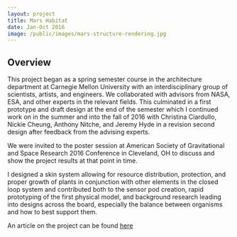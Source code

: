 ```yaml
---
layout: project
title: Mars Habitat
date: Jan-Oct 2016
image: /public/images/mars-structure-rendering.jpg
---
```


## Overview
This project began as a spring semester course in the architecture department at Carnegie Mellon University with an interdisciplinary group of scientists, artists, and engineers. We collaborated with advisors from NASA, ESA, and other experts in the relevant fields. This culminated in a first prototype and draft design at the end of the semester which I continued work on in the summer and into the fall of 2016 with Christina Ciardullo, Nickie Cheung, Anthony Nitche, and Jeremy Hyde in a revision second design after feedback from the advising experts.

We were invited to the poster session at American Society of Gravitational and Space Research 2016 Conference in Cleveland, OH to discuss and show the project results at that point in time.

I designed a skin system allowing for resource distribution, protection, and proper growth of plants in conjunction with other elements in the closed loop system and contributed both to the sensor pod creation, rapid prototyping of the first physical model, and background research leading into designs across the board, especially the balance between organisms and how to best support them.

An article on the project can be found [here](https://www.cmu.edu/news/stories/archives/2016/may/martian-greenhouse.html)